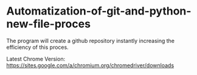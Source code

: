 # Automatization-of-git-and-python-new-file-proces
The program will create a github repository instantly increasing the efficiency of this proces. 

Latest Chrome Version: https://sites.google.com/a/chromium.org/chromedriver/downloads
